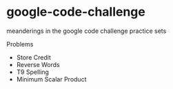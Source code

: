 google-code-challenge
=====================

meanderings in the google code challenge practice sets


Problems

- Store Credit
- Reverse Words
- T9 Spelling
- Minimum Scalar Product
